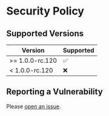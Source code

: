# Security Policy

## Supported Versions

| Version          | Supported          |
| ---------------- | ------------------ |
| >= 1.0.0-rc.120  | :white_check_mark: |
| < 1.0.0-rc.120   | :x:                |

## Reporting a Vulnerability

Please [open an issue](https://github.com/pengzhanbo/vuepress-theme-plume/issues/new?assignees=pengzhanbo&title=%5BSecurity%5D).
